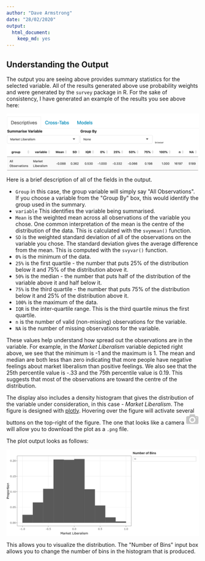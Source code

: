 ```yaml
---
author: "Dave Armstrong"
date: "28/02/2020"
output: 
  html_document: 
    keep_md: yes
---
```




## Understanding the Output

The output you are seeing above provides summary statistics for the selected variable.  All of the results generated above use probability weights and were generated by the `survey` package in R.  For the sake of consistency, I have generated an example of the results you see above here: 

<img src="sum1.png" style="display:block; margin-left:auto; margin-right:auto" width="650px">

Here is a brief description of all of the fields in the output.  

  - `Group` in this case, the group variable will simply say "All Observations".  If you choose a variable from the "Group By" box, this would identify the group used in the summary. 
  - `variable` This identifies the variable being summarised. 
  - `Mean` is the weighted mean across all observations of the variable you chose.  One common interpretation of the mean is the centre of the distribution of the data.  This is calculated with the `svymean()` function. 
  - `SD` is the weighted standard deviation of all of the observations on the variable you chose.  The standard deviation gives the average difference from the mean. This is computed with the `svyvar()` function.  
  - `0%` is the minimum of the data. 
  - `25%` is the first quartile - the number that puts 25% of the distribution below it and 75% of the distribution above it. 
  - `50%` is the median - the number that puts half of the distribution of the variable above it and half below it. 
  - `75%` is the third quartile - the number that puts 75% of the distribution below it and 25% of the distribution above it. 
  - `100%` is the maximum of the data. 
  - `IQR` is the inter-quartile range.  This is the third quartile minus the first quartile. 
  - `n` is the number of valid (non-missing) observations for the variable. 
  - `NA` is the number of missing observations for the variable. 

These values help understand how spread out the observations are in the variable.  For example, in the _Market Liberalism_ variable depicted right above, we see that the minimum is -1 and the maximum is 1.  The mean and median are both less than zero indicating that more people have negative feelings about market liberalism than positive feelings.  We also see that the 25th percentile value is -.33 and the 75th percentile value is 0.19.  This suggests that most of the observations are toward the centre of the distribution.  

The display also includes a density histogram that gives the distribution of the variable under consideration, in this case - _Market Liberalism_.  The figure is designed with [plotly](https://plot.ly/r/).  Hovering over the figure will activate several buttons on the top-right of the figure.  The one that looks like a camera ![](camera_icon.png) will allow you to download the plot as a `.png` file.  

The plot output looks as follows: 

<img src="histogram_bins.png" style="display:block; margin-left:auto; margin-right:auto" width="650px">

This allows you to visualize the distribution.  The "Number of Bins" input box allows you to change the number of bins in the histogram that is produced.  



